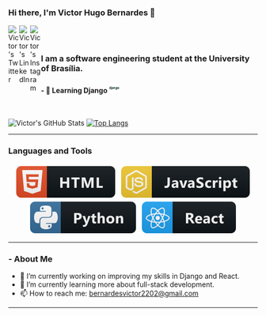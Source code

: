 ### Hi there, I'm Victor Hugo Bernardes 👋

<a href="https://x.com/vmousee__">
  <img align="left" alt="Victor's Twitter" width="22px" src="https://cdn.jsdelivr.net/npm/simple-icons@v3/icons/twitter.svg" />
</a>
<a href="https://www.linkedin.com/in/victorhugobernardes/">
  <img align="left" alt="Victor's LinkedIn" width="22px" src="https://cdn.jsdelivr.net/npm/simple-icons@v3/icons/linkedin.svg" />
</a>
<a href="https://www.instagram.com/vmousee_/">
  <img align="left" alt="Victor's Instagram" width="22px" src="https://cdn.jsdelivr.net/npm/simple-icons@v3/icons/instagram.svg" />
</a>

<br />
<br />

### I am a software engineering student at the University of Brasília.

#### - 🥀 Learning Django <code><img height="20" src="https://raw.githubusercontent.com/github/explore/5c058a388828bb5fde0bcafd4bc867b5bb3f26f3/topics/django/django.png"></code>
<br />

![Victor's GitHub Stats](https://github-readme-stats.vercel.app/api?username=VHbernardes&show_icons=true&title_color=fff&icon_color=79ff97&text_color=9f9f9f&bg_color=151515)
[![Top Langs](https://github-readme-stats.vercel.app/api/top-langs/?username=VHbernardes&layout=compact&langs_count=8&theme=dark)](https://github.com/VHbernardes)

---

### Languages and Tools
<p align="center">
 <img src="https://raw.githubusercontent.com/8bithemant/8bithemant/master/svg/dev/languages/html.svg" alt="HTML" style="vertical-align:top; margin:4px">
 <img src="https://raw.githubusercontent.com/8bithemant/8bithemant/master/svg/dev/languages/js.svg" alt="JavaScript" style="vertical-align:top; margin:4px">
 <img src="https://raw.githubusercontent.com/8bithemant/8bithemant/master/svg/dev/languages/python.svg" alt="Python" style="vertical-align:top; margin:4px">
 <img src="https://raw.githubusercontent.com/8bithemant/8bithemant/master/svg/dev/frameworks/react.svg" alt="React" style="vertical-align:top; margin:4px">
</p>

---

### - About Me

- 🔭 I’m currently working on improving my skills in Django and React.
- 🌱 I’m currently learning more about full-stack development.
- 📫 How to reach me: [bernardesvictor2202@gmail.com](mailto:bernardesvictor2202@gmail.com)

---

